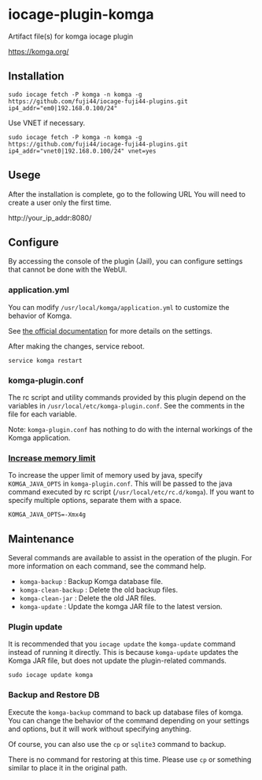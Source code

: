 # iocage-plugin-komga
Artifact file(s) for komga iocage plugin

https://komga.org/

## Installation

```
sudo iocage fetch -P komga -n komga -g https://github.com/fuji44/iocage-fuji44-plugins.git ip4_addr="em0|192.168.0.100/24"
```

Use VNET if necessary.
```
sudo iocage fetch -P komga -n komga -g https://github.com/fuji44/iocage-fuji44-plugins.git ip4_addr="vnet0|192.168.0.100/24" vnet=yes
```


## Usege

After the installation is complete, go to the following URL You will need to create a user only the first time.

http://your_ip_addr:8080/

## Configure

By accessing the console of the plugin (Jail), you can configure settings that cannot be done with the WebUI.

### application.yml

You can modify `/usr/local/komga/application.yml` to customize the behavior of Komga.

See [the official documentation](https://komga.org/installation/configuration.html) for more details on the settings.

After making the changes, service reboot.

```
service komga restart
```

### komga-plugin.conf

The rc script and utility commands provided by this plugin depend on the variables in `/usr/local/etc/komga-plugin.conf`. See the comments in the file for each variable.

Note: `komga-plugin.conf` has nothing to do with the internal workings of the Komga application.

### [Increase memory limit](https://komga.org/installation/jar.html#increase-memory-limit)

To increase the upper limit of memory used by java, specify `KOMGA_JAVA_OPTS` in `komga-plugin.conf`. This will be passed to the java command executed by rc script (`/usr/local/etc/rc.d/komga`). If you want to specify multiple options, separate them with a space.

```
KOMGA_JAVA_OPTS=-Xmx4g
```

## Maintenance

Several commands are available to assist in the operation of the plugin. For more information on each command, see the command help.

- `komga-backup` : Backup Komga database file.
- `komga-clean-backup` : Delete the old backup files.
- `komga-clean-jar` : Delete the old JAR files.
- `komga-update` : Update the komga JAR file to the latest version.

### Plugin update

It is recommended that you `iocage update` the `komga-update` command instead of running it directly. This is because `komga-update` updates the Komga JAR file, but does not update the plugin-related commands.

```
sudo iocage update komga
```

### Backup and Restore DB

Execute the `komga-backup` command to back up database files of komga. You can change the behavior of the command depending on your settings and options, but it will work without specifying anything.

Of course, you can also use the `cp` or `sqlite3` command to backup.

There is no command for restoring at this time. Please use `cp` or something similar to place it in the original path.
